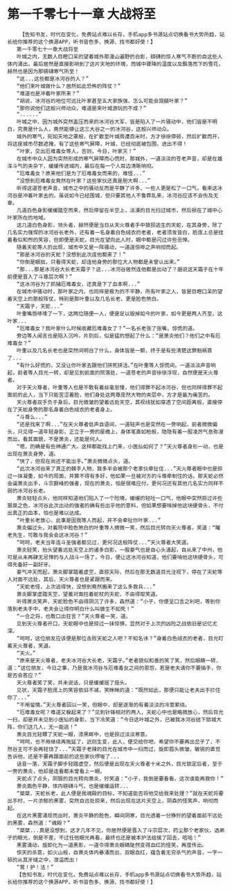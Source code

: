 # 第一千零七十一章 大战将至
        【告知书友，时代在变化，免费站点难以长存，手机app多书源站点切换看书大势所趋，站长给你推荐的这个换源APP，听书音色多、换源、找书都好使！】
       第一千零七十一章大战将至
       叶城之内，无数人目瞪口呆的望着城外那漫山遍野的白影，磅礴的惊人寒气不断的自这些人体内涌出，最后居然是直接影响到了这片天地的环境，而城中骤降的温度以及飘落而下的雪花，赫然也是因为那磅礴寒气所至！
       “这...这些都是冰河谷的人？”
       “他们来叶城做什么？居然如此恐怖的阵仗？”
       “难道也是冲着叶家所来？”
       “胡说，冰河谷的地位可远比叶家甚至五大家族强，怎么可能会觊觎叶家？”
       “那你说他们这般兴师动众，难道是来叶城游玩的不成？”
       “......”
       叶城之中，因为城外突然盖压而来的冰河谷大军，皆是陷入了一片骚动中，他们皆是不明白，究竟是什么人，竟然能够让这三大谷之一的冰河谷，这般兴师动众。
       城外的寒气，宛如天地之罩般，在扩散至叶城周遭百米时，方才徐徐停顿，然后扩散而开，将这座城市尽数遮掩，有了这些寒气屏障，叶城，已经彻底被包围，进出不得！
       “叶家，交出厄难毒女等人，否则，今日，叶家灭！”
       在城市中众人因为突然形成的寒气屏障而心慌时，那城外，一道淡淡的苍老声音，却是在雄浑斗气的夹杂下，缓缓传进城内，最后在每一个人耳边清晰响彻。
       “厄难毒女？原来他们是为了厄难毒女而来的，难怪...”
       “没想到厄难毒女竟然在叶家？这些家伙还真是胆大啊...”
       听得这道苍老声音，城市之中的骚动反而是平静了许多，一些人更是松了一口气，看来这冰河谷是冲着叶家去的，虽说如今已经围城，但只要其他人不鲁莽乱来，冰河谷应该不会伤及无辜。
       几道白色身影缓缓踏空而来，然后停留在半空上，淡漠的目光扫过城市，然后顿在了城中心叶家所在的地域。
       这几道白色身影，领头者，赫然便是当日从天火尊者手中狼狈逃生的天蛇，在其身旁，除了几名实力强悍的冰河谷长老外，还有着一名身着白色绒衣的老者，老者须发皆白，脸庞上总是挂着看似和煦的笑容，但即便是天蛇，目光在望向此人时，眼中都是闪过许些忌惮。
       随着天蛇等人的出现，城市中又是一阵骚动，一道道惊哗之声响彻而起。
       “那是冰河谷的天蛇？没想到此次连他都来了！”
       “你倒是眼拙，只看得天蛇，却连他身旁的那位大人物都是未曾认出来。”
       “那...那是冰河谷大长老天霜子？这...冰河谷居然连他都是出动了？据说这天霜子在十年前便是晋入了斗尊层次啊？”
       “这冰河谷为了抓捕厄难毒女，还真是下了血本啊...”
       在城市中骚动时，那叶家之内，也同样是极为的不平静，所有叶家之人，皆是目瞪口呆的望着天空上的那般阵仗，特别是那叶重以及几名长老，更是脸色煞白。
       “天霜子，天蛇...”
       叶重嘴唇哆嗦了一下，这两位随便一人，便是足以毁掉如今的叶家，如今更是两人齐至，这叶家...
       “厄难毒女？我叶家什么时候收藏厄难毒女了？”一名长老张了张嘴，惊慌的道。
       旁边等人闻言也是陷入沉吟，片刻后，似是猛的想起了什么：“是萧炎他们？他们之中有厄难毒女？”
       叶重以及几名长老也是突然间明白了什么，身体皆是一颤，终于是有些清楚这罪魁祸首了...
       “有什么好慌的，又没让你叶家去跟他们拼死拼活。”在叶重等人惊慌间，一道淡淡声音响起，前者等人目光一转，却是见到前面的院落处，一道苍老的声音徐徐浮现，自然便是天火尊者。
       对于天火尊者，叶重等人也是不敢有着丝毫怠慢，他们得罪不起冰河谷，但也同样得罪不起面前的此人，当下只能苦涩着脸，他们身处这两尊庞然大物的夹层中，方才是最为痛苦的。
       天火尊者双手负于身后，目光微皱的望着远处天空，其视线犹如穿透了空间距离般，直接停在了天蛇身旁的那名身着白色绒衣的老者身上。
       “斗尊么...”
       “还是找来了啊...”在天火尊者低声自语间，一道轻声也是突然在一旁响起，前者微微偏头，只见得一道年轻身影，正立于一旁的屋檐上，身体笔直如枪般，隐隐有着一股凌厉气息弥漫而出，看其面貌，不是萧炎，还能是何人。
       “嗯，的确是有些神通广大。这样都能找上门来，小医仙如何了？”天火尊者身形一动，也是出现在萧炎身旁，道。
       “快了，但现在尚还不能出手。”萧炎微微点头，道。
       “此次冰河谷来了真正的棘手人物，我多半会被那个老家伙牵扯住...”天火尊者眼中也是掠过一抹凝重，如今的局面，并算不得有多好，他如果一旦被对方的斗尊牵制住的话，那天蛇必然会逼萧炎出手，斗宗巅峰的强者，现在的萧炎，怕是很难应付，更何况还有其他几名实力同样不弱的冰河谷长老。
       萧炎轻轻点头，他同样知道他们陷入了一个险境，缓缓的轻吐一口气，他眼中突然掠过许些狠戾之色，冰河谷此次出动的强者的确有些出乎他的意料，但如果想要啃掉他这块硬骨头，不付出真正的血本，怕也是难以达成。
       “叶重长老放心，此事是因我等人而起，并不会牵扯你叶家...”
       萧炎偏过头，对着院中脸色煞白的叶重等人微微一笑，然后目光转向天火尊者，笑道：“曜老先生，可敢与我会会这冰河谷？”
       “呵呵，老夫当年连斗圣强者都见过，更何况这般阵仗...”天火尊者大笑道。
       萧炎轻笑，抬头望着远处天空上的诸多白影，一股豪气也是自心头涌起，自从来了中州，他可是从未再肆无忌惮的与人战斗一场了，今日，便让这冰河谷知道，他们要啃他这块硬骨头，可得先备好一副好牙。
       豪气冲天而起，萧炎脚掌踏着虚空，直掠天际，然后在那无数道目光注视下，停在了天蛇等人对面不远处，其后，天火尊者也是紧跟而来。
       “天蛇老怪，上次逃得快，没想到竟然搬来了这么多救兵...”
       萧炎脚掌虚踏天空，望着对面拄着蛇杖的天蛇，不由得取笑道。
       听得萧炎笑声，天蛇脸色不由得阴沉了许多，森然道：“小子，你便呈口舌之利吧，等到你落到老夫手中，老夫会让得你明白什么叫做生不如死！”
       “一合之将，也敢口出狂言？”天火尊者一笑，道。
       见到天火尊者开口，天蛇眼中也是掠过一抹惊惧，显然对于上次的凶险之战依旧是记忆尤深。
       “呵呵，这位朋友应该便是那位击败天蛇之人吧？不知名讳？”身着白色绒衣的老者，目光盯着天火尊者，笑道。
       “天火。”
       “原来是天火尊者，老夫冰河谷大长老，天霜子。”老者貌似和善的笑了笑，然后眼睛一转，道：“这位朋友，今日之事，乃是我冰河谷与厄难毒女之间的恩怨，若是老夫请你不要插手，你是否会答应？”
       天火尊者笑了笑，并未说话，只是缓缓摇了摇头。
       见状，天霜子脸庞上的笑容依旧不减，笑眯眯的道：“既然如此，那便只能让老夫出手拦住你了...”
       “不用留情。”天火尊者回以一笑，但眼中，却是逐渐的有着淡淡的冷意萦绕。
       “厄难毒女呢？难道又躲起来了？”见到针锋相对的两人，天蛇心中也是略微放心，然后目光一扫，却是并未见到小医仙的身影，当下冷笑道：“今日这叶城之外，已被我冰河谷结下锁城大阵，你们这几人，无一能逃！”
       萧炎目光轻瞟了天蛇一眼，漆黑眸中，也是掠过淡淡寒意。
       “呵呵，也不用继续再拖延了，迟则生变，此人，便交给你吧，希望你不要再出岔子了，不然谷主可不会再轻饶了...”天霜子老辣的目光在城市中一扫而过，旋即眉头微皱，敏锐的直觉告诉他，还是不要再跟面前的这些家伙啰唆了...
       话音一落，天霜子脚步轻踏虚空，然后便是出现在天火尊者十米之外，目光锁定后者，至于一旁的萧炎，他却是连看都未曾看上一眼。
       天蛇点了点头，阴狠的目光转向萧炎，狞笑道：“小子，我倒是要看看，这次谁能再救你！”
       萧炎面色平静，体内磅礴斗气，也是缓缓运转...
       “桀桀，天蛇长老，此人便是我魂殿的目标，不知道能否将他交给我来处理？”就在天蛇将要出手时，一片浓郁的黑雾，突然自远处掠来，然后出现在这片天空上，阴森的怪笑声，响彻而起。
       在这片黑雾涌现而出时，萧炎平静的脸色，瞬间阴寒，目光透着一分狰狞的望着面前不远处的黑雾，森然道：“魂殿？”
       “桀桀...真是没想到，这才几年不见，你居然便是晋入了斗宗层次，药尘那个老家伙，选弟子的眼光，倒是不差，不过任他眼光再看，最终也还是被本护法给擒了回去，哈哈！”
       黑雾涌动，旋即化为一道黑影，一道令得萧炎眼睛陡然变得血红的怪笑，再度传出。
       惊天的杀意，如火山般，自萧炎体内暴涌而出，双眼血红，蕴含着无穷杀气的声音，一字一顿的从其牙缝之中，泄溢而出！
       “鹜！护！法！”
       【告知书友，时代在变化，免费站点难以长存，手机app多书源站点切换看书大势所趋，站长给你推荐的这个换源APP，听书音色多、换源、找书都好使！】